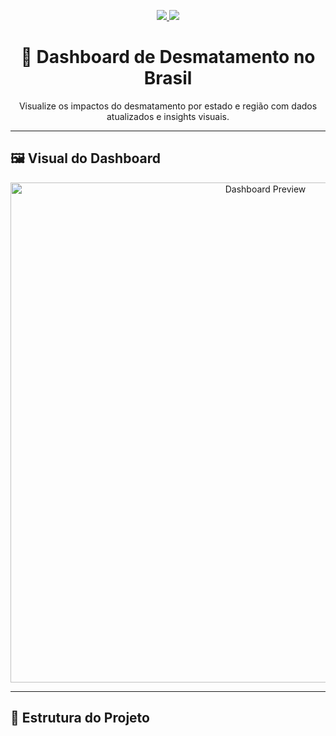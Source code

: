 <p align="center">
  <a href="https://app.powerbi.com/groups/me/reports/216293a3-9b8e-4c67-bad5-83faf7b581cd?ctid=dee74457-d751-4011-a5c4-44560cf8b415&pbi_source=linkShare&bookmarkGuid=db918c5a-637b-4a60-a163-e2d062e2bb23">
    <img src="https://img.shields.io/badge/Visualiza%C3%A7%C3%A3o%20de%20Dados-Dashboard-darkgreen?style=for-the-badge&logo=powerbi&logoColor=white"/>
  </a>
  <a href="https://app.powerbi.com/">
    <img src="https://img.shields.io/badge/Abrir%20no%20Power%20BI-Online-blue?style=for-the-badge&logo=powerbi&logoColor=white"/>
  </a>
</p>

<h1 align="center">🌳 Dashboard de Desmatamento no Brasil</h1>

<p align="center">Visualize os impactos do desmatamento por estado e região com dados atualizados e insights visuais.</p>

---

## 🖼️ Visual do Dashboard

<p align="center">
  <img src="imagens/image.png" alt="Dashboard Preview" width="800px"/>
</p>

---

## 📂 Estrutura do Projeto

